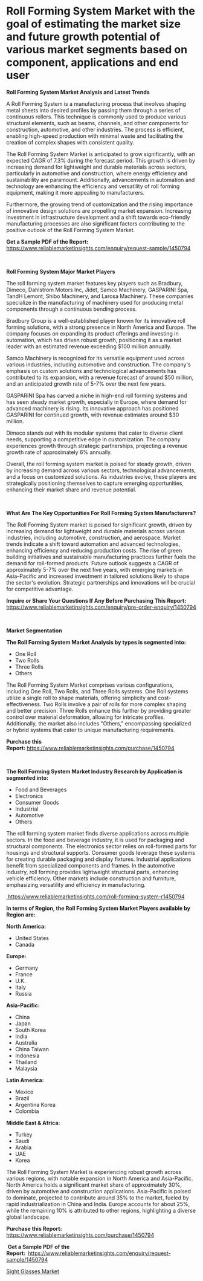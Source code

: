 <p><h1>Roll Forming System Market with the goal of estimating the market size and future growth potential of various market segments based on component, applications and end user</h1></p><p><strong>Roll Forming System Market Analysis and Latest Trends</strong></p>
<p><p>A Roll Forming System is a manufacturing process that involves shaping metal sheets into desired profiles by passing them through a series of continuous rollers. This technique is commonly used to produce various structural elements, such as beams, channels, and other components for construction, automotive, and other industries. The process is efficient, enabling high-speed production with minimal waste and facilitating the creation of complex shapes with consistent quality.</p><p>The Roll Forming System Market is anticipated to grow significantly, with an expected CAGR of 7.3% during the forecast period. This growth is driven by increasing demand for lightweight and durable materials across sectors, particularly in automotive and construction, where energy efficiency and sustainability are paramount. Additionally, advancements in automation and technology are enhancing the efficiency and versatility of roll forming equipment, making it more appealing to manufacturers. </p><p>Furthermore, the growing trend of customization and the rising importance of innovative design solutions are propelling market expansion. Increasing investment in infrastructure development and a shift towards eco-friendly manufacturing processes are also significant factors contributing to the positive outlook of the Roll Forming System Market.</p></p>
<p><strong>Get a Sample PDF of the Report:&nbsp;</strong> <a href="https://www.reliablemarketinsights.com/enquiry/request-sample/1450794?utm_campaign=2322&utm_medium=2&utm_source=Github&utm_content=ia&utm_term=22022025&utm_id=roll-forming-system">https://www.reliablemarketinsights.com/enquiry/request-sample/1450794</a></p>
<p>&nbsp;</p>
<p><strong>Roll Forming System Major Market Players</strong></p>
<p><p>The roll forming system market features key players such as Bradbury, Dimeco, Dahlstrom Motors Inc, Jidet, Samco Machinery, GASPARINI Spa, TandH Lemont, Shibo Machinery, and Larosa Machinery. These companies specialize in the manufacturing of machinery used for producing metal components through a continuous bending process.</p><p>Bradbury Group is a well-established player known for its innovative roll forming solutions, with a strong presence in North America and Europe. The company focuses on expanding its product offerings and investing in automation, which has driven robust growth, positioning it as a market leader with an estimated revenue exceeding $100 million annually.</p><p>Samco Machinery is recognized for its versatile equipment used across various industries, including automotive and construction. The company's emphasis on custom solutions and technological advancements has contributed to its expansion, with a revenue forecast of around $50 million, and an anticipated growth rate of 5-7% over the next few years.</p><p>GASPARINI Spa has carved a niche in high-end roll forming systems and has seen steady market growth, especially in Europe, where demand for advanced machinery is rising. Its innovative approach has positioned GASPARINI for continued growth, with revenue estimates around $30 million.</p><p>Dimeco stands out with its modular systems that cater to diverse client needs, supporting a competitive edge in customization. The company experiences growth through strategic partnerships, projecting a revenue growth rate of approximately 6% annually.</p><p>Overall, the roll forming system market is poised for steady growth, driven by increasing demand across various sectors, technological advancements, and a focus on customized solutions. As industries evolve, these players are strategically positioning themselves to capture emerging opportunities, enhancing their market share and revenue potential.</p></p>
<p>&nbsp;</p>
<p><strong>What Are The Key Opportunities For Roll Forming System Manufacturers?</strong></p>
<p><p>The Roll Forming System market is poised for significant growth, driven by increasing demand for lightweight and durable materials across various industries, including automotive, construction, and aerospace. Market trends indicate a shift toward automation and advanced technologies, enhancing efficiency and reducing production costs. The rise of green building initiatives and sustainable manufacturing practices further fuels the demand for roll-formed products. Future outlook suggests a CAGR of approximately 5-7% over the next five years, with emerging markets in Asia-Pacific and increased investment in tailored solutions likely to shape the sector's evolution. Strategic partnerships and innovations will be crucial for competitive advantage.</p></p>
<p><strong>Inquire or Share Your Questions If Any Before Purchasing This Report:</strong> <a href="https://www.reliablemarketinsights.com/enquiry/pre-order-enquiry/1450794?utm_campaign=2322&utm_medium=2&utm_source=Github&utm_content=ia&utm_term=22022025&utm_id=roll-forming-system">https://www.reliablemarketinsights.com/enquiry/pre-order-enquiry/1450794</a></p>
<p>&nbsp;</p>
<p><strong>Market Segmentation</strong></p>
<p><strong>The Roll Forming System Market Analysis by types is segmented into:</strong></p>
<p><ul><li>One Roll</li><li>Two Rolls</li><li>Three Rolls</li><li>Others</li></ul></p>
<p><p>The Roll Forming System Market comprises various configurations, including One Roll, Two Rolls, and Three Rolls systems. One Roll systems utilize a single roll to shape materials, offering simplicity and cost-effectiveness. Two Rolls involve a pair of rolls for more complex shaping and better precision. Three Rolls enhance this further by providing greater control over material deformation, allowing for intricate profiles. Additionally, the market also includes "Others," encompassing specialized or hybrid systems that cater to unique manufacturing requirements.</p></p>
<p><strong>Purchase this Report:&nbsp;</strong><a href="https://www.reliablemarketinsights.com/purchase/1450794?utm_campaign=2322&utm_medium=2&utm_source=Github&utm_content=ia&utm_term=22022025&utm_id=roll-forming-system">https://www.reliablemarketinsights.com/purchase/1450794</a></p>
<p>&nbsp;</p>
<p><strong>The Roll Forming System Market Industry Research by Application is segmented into:</strong></p>
<p><ul><li>Food and Beverages</li><li>Electronics</li><li>Consumer Goods</li><li>Industrial</li><li>Automotive</li><li>Others</li></ul></p>
<p><p>The roll forming system market finds diverse applications across multiple sectors. In the food and beverage industry, it is used for packaging and structural components. The electronics sector relies on roll-formed parts for housings and structural supports. Consumer goods leverage these systems for creating durable packaging and display fixtures. Industrial applications benefit from specialized components and frames. In the automotive industry, roll forming provides lightweight structural parts, enhancing vehicle efficiency. Other markets include construction and furniture, emphasizing versatility and efficiency in manufacturing.</p></p>
<p><a href="https://www.reliablemarketinsights.com/roll-forming-system-r1450794?utm_campaign=2322&utm_medium=2&utm_source=Github&utm_content=ia&utm_term=22022025&utm_id=roll-forming-system">&nbsp;https://www.reliablemarketinsights.com/roll-forming-system-r1450794</a></p>
<p><strong>In terms of Region, the Roll Forming System Market Players available by Region are:</strong></p>
<p>
    <p> <strong> North America: </strong>
        <ul>
            <li>United States</li>
            <li>Canada</li>
        </ul>
        </p> 
    <p> <strong> Europe: </strong>
        <ul>
            <li>Germany</li>
            <li>France</li>
            <li>U.K.</li>
            <li>Italy</li>
            <li>Russia</li>
        </ul>
        </p> 
    <p> <strong> Asia-Pacific: </strong>
        <ul>
            <li>China</li>
            <li>Japan</li>
            <li>South Korea</li>
            <li>India</li>
            <li>Australia</li>
            <li>China Taiwan</li>
            <li>Indonesia</li>
            <li>Thailand</li>
            <li>Malaysia</li>
        </ul>
        </p> 
    <p> <strong> Latin America: </strong>
        <ul>
            <li>Mexico</li>
            <li>Brazil</li>
            <li>Argentina Korea</li>
            <li>Colombia</li>
        </ul>
        </p> 
    <p> <strong> Middle East & Africa: </strong>
        <ul>
            <li>Turkey</li>
            <li>Saudi</li>
            <li>Arabia</li>
            <li>UAE</li>
            <li>Korea</li>
        </ul>
    </p>
    </p>
<p><p>The Roll Forming System Market is experiencing robust growth across various regions, with notable expansion in North America and Asia-Pacific. North America holds a significant market share of approximately 30%, driven by automotive and construction applications. Asia-Pacific is poised to dominate, projected to contribute around 35% to the market, fueled by rapid industrialization in China and India. Europe accounts for about 25%, while the remaining 10% is attributed to other regions, highlighting a diverse global landscape.</p></p>
<p><strong>Purchase this Report: </strong><a href="https://www.reliablemarketinsights.com/purchase/1450794?utm_campaign=2322&utm_medium=2&utm_source=Github&utm_content=ia&utm_term=22022025&utm_id=roll-forming-system">https://www.reliablemarketinsights.com/purchase/1450794</a></p>
<p>&nbsp;<strong>Get a Sample PDF of the Report:&nbsp;&nbsp;</strong><a href="https://www.reliablemarketinsights.com/enquiry/request-sample/1450794?utm_campaign=2322&utm_medium=2&utm_source=Github&utm_content=ia&utm_term=22022025&utm_id=roll-forming-system">https://www.reliablemarketinsights.com/enquiry/request-sample/1450794</a></p>
<p><strong></strong></p>
<p><p><a href="https://github.com/dmitriyvo6rog/Market-Research-Report-List-1/blob/main/sight-glasses-market.md?utm_campaign=2322&utm_medium=2&utm_source=Github&utm_content=ia&utm_term=22022025&utm_id=roll-forming-system">Sight Glasses Market</a></p></p>